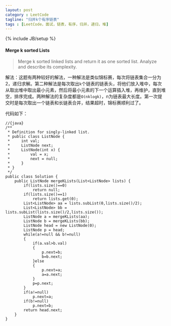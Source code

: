 ```yaml
---
layout: post
category : LeetCode
tagline: "归并k个有序链表"
tags : [LeetCode，面试，链表，有序，归并，递归，堆]
---
```

{% include JB/setup %}

<h4 id="Merge-k-sorted-Lists">Merge k sorted Lists</h4>

>Merge k sorted linked lists and return it as one sorted list. Analyze and describe its complexity. 

解法：这题有两种较好的解法，一种解法是类似锦标赛，每次将链表集合一分为2，递归求解。第二种解法是每次取出`k`个链表的链表头，将他们放入堆中，每次从取出堆中取出最小元素，然后将最小元素的下一个运算插入堆，再维护，直到堆空，排序完成。两种解法的复杂度都是`O(nklogk)`，n为链表最大长度。第一次提交时是每次取出一个链表和长链表合并，结果超时，锦标赛顺利过了。

代码如下：
		
	//{java}
	/**
	 * Definition for singly-linked list.
	 * public class ListNode {
	 *     int val;
	 *     ListNode next;
	 *     ListNode(int x) {
	 *         val = x;
	 *         next = null;
	 *     }
	 * }
	 */
	public class Solution {
	    public ListNode mergeKLists(List<ListNode> lists) {
	        if(lists.size()==0)
	            return null;
	        if(lists.size()==1)
	            return lists.get(0);
	        List<ListNode> aa = lists.subList(0,lists.size()/2);
	        List<ListNode> bb = lists.subList(lists.size()/2,lists.size());
	        ListNode a = mergeKLists(aa);
	        ListNode b = mergeKLists(bb);
	        ListNode head = new ListNode(0);
	        ListNode p = head;
	        while(a!=null && b!=null)
	        {
	            if(a.val>b.val)
	            {
	                p.next=b;
	                b=b.next;
	            }else
	            {
	                p.next=a;
	                a=a.next;
	            }
	            p=p.next;
	        }
	        if(a!=null)
	            p.next=a;
	        if(b!=null)
	            p.next=b;
	        return head.next;
	    }
	}